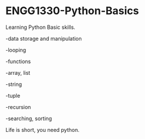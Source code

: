 # ENGG1330-Python-Basics

Learning Python Basic skills.


-data storage and manipulation 

-looping 

-functions  

-array, list 

-string   

-tuple   

-recursion 

-searching, sorting 


Life is short, you need python.


